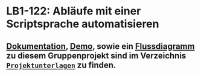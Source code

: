 # LB1-122:  Abläufe mit einer Scriptsprache automatisieren
## [Dokumentation](/Projektunterlagen/M122_Dokumentation_LB1.docx), [Demo](/Projektunterlagen/Python%20Demo.mp4), sowie ein [Flussdiagramm](/Projektunterlagen/flussdiagramm.drawio.svg) zu diesem Gruppenprojekt sind im Verzeichnis [`Projektunterlagen`](/Projektunterlagen/) zu finden.
